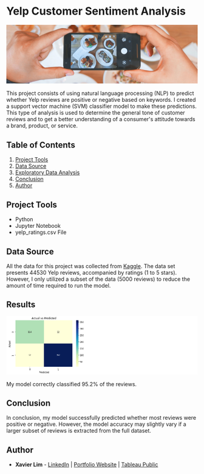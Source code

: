 # Yelp Customer Sentiment Analysis
![Header](https://github.com/xavier-lim/yelpSentimentAnalysis/blob/main/images/yelp_Header.jpg)

This project consists of using natural language processing (NLP) to predict whether Yelp reviews are positive or negative based on keywords. I created a support vector machine (SVM) classifier model to make these predictions. This type of analysis is used to determine the general tone of customer reviews and to get a better understanding of a consumer's attitude towards a brand, product, or service.

## Table of Contents
1.	[Project Tools](https://github.com/xavier-lim/yelpSentimentAnalysis#project-tools)
2.	[Data Source](https://github.com/xavier-lim/yelpSentimentAnalysis#data-source)
4.	[Exploratory Data Analysis](https://github.com/xavier-lim/yelpSentimentAnalysis#results)
5.	[Conclusion](https://github.com/xavier-lim/yelpSentimentAnalysis#conclusion)
7.	[Author](https://github.com/xavier-lim/yelpSentimentAnalysis#author)

## Project Tools
*	Python
*	Jupyter Notebook
*	yelp_ratings.csv File

## Data Source
All the data for this project was collected from [Kaggle](https://www.kaggle.com/matleonard/nlp-course). The data set presents 44530 Yelp reviews, accompanied by ratings (1 to 5 stars). However, I only utilized a subset of the data (5000 reviews) to reduce the amount of time required to run the model.

## Results
![Results](https://github.com/xavier-lim/yelpSentimentAnalysis/blob/main/images/Results.PNG)

My model correctly classified 95.2% of the reviews.

## Conclusion
In conclusion, my model successfully predicted whether most reviews were positive or negative. However, the model accuracy may slightly vary if a larger subset of reviews is extracted from the full dataset.


## Author
* **Xavier Lim** - [LinkedIn](https://www.linkedin.com/in/xavier-lim14/)  |  [Portfolio Website](https://xavier-lim.github.io/)  |  [Tableau Public](https://public.tableau.com/profile/xavier.lim#!/)

